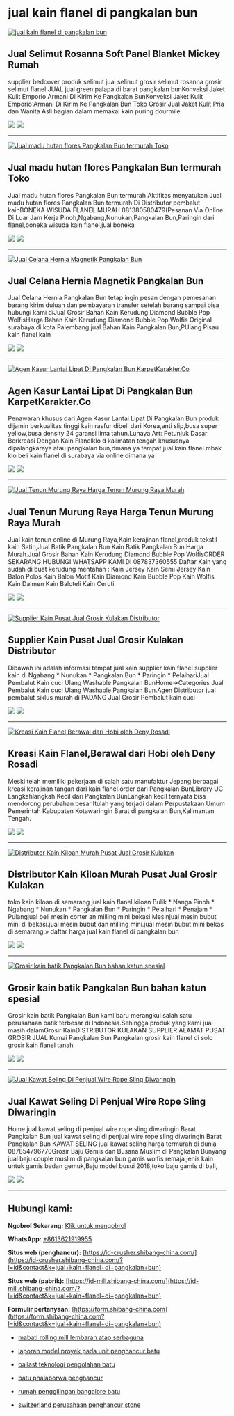 # jual kain flanel di pangkalan bun

<a href="https://swt.shibang-china.com/?l=id&img&k=jual+kain+flanel+di+pangkalan+bun" target="_blank">![jual kain flanel di pangkalan bun](http://static.shibang-china.com/all-800x300/1085.jpg)</a>

## Jual Selimut Rosanna Soft Panel Blanket Mickey Rumah
supplier bedcover produk selimut jual selimut grosir selimut rosanna grosir selimut flanel JUAL jual green palapa di barat pangkalan bunKonveksi Jaket Kulit Emporio Armani Di Kirim Ke Pangkalan BunKonveksi Jaket Kulit Emporio Armani Di Kirim Ke Pangkalan Bun Toko Grosir Jual Jaket Kulit Pria dan Wanita Asli bagian dalam memakai kain puring dourmile


<a href="https://whatsapp.shibangsoft.com/WhatsApp.php" target="_blank" title="WhatsApp">![](http://static.shibang-china.com/icon/whatsapp.png)</a> <a href="https://swt.shibang-china.com/?l=id&icon&k=jual+kain+flanel+di+pangkalan+bun" target="_blank">![](http://static.shibang-china.com/icon/chat-id.png)</a>

---

<a href="https://swt.shibang-china.com/?l=id&img&k=jual+kain+flanel+di+pangkalan+bun" target="_blank">![Jual madu hutan flores Pangkalan Bun termurah Toko](http://static.shibang-china.com/all-800x300/1520.jpg)</a>

## Jual madu hutan flores Pangkalan Bun termurah Toko
Jual madu hutan flores Pangkalan Bun termurah Aktifitas menyatukan Jual madu hutan flores Pangkalan Bun termurah Di Distributor pembalut kainBONEKA WISUDA FLANEL MURAH 081380580479(Pesanan Via Online Di Luar Jam Kerja Pinoh,Ngabang,Nunukan,Pangkalan Bun,Paringin dari flanel,boneka wisuda kain flanel,jual boneka


<a href="https://whatsapp.shibangsoft.com/WhatsApp.php" target="_blank" title="WhatsApp">![](http://static.shibang-china.com/icon/whatsapp.png)</a> <a href="https://swt.shibang-china.com/?l=id&icon&k=jual+kain+flanel+di+pangkalan+bun" target="_blank">![](http://static.shibang-china.com/icon/chat-id.png)</a>

---

<a href="https://swt.shibang-china.com/?l=id&img&k=jual+kain+flanel+di+pangkalan+bun" target="_blank">![Jual Celana Hernia Magnetik Pangkalan Bun](http://static.shibang-china.com/all-800x300/730.jpg)</a>

## Jual Celana Hernia Magnetik Pangkalan Bun
Jual Celana Hernia Pangkalan Bun tetap ingin pesan dengan pemesanan barang kirim duluan dan pembayaran transfer setelah barang sampai bisa hubungi kami diJual Grosir Bahan Kain Kerudung Diamond Bubble Pop WolfisHarga Bahan Kain Kerudung Diamond Bubble Pop Wolfis Original surabaya di kota Palembang jual Bahan Kain Pangkalan Bun,PUlang Pisau kain flanel kain


<a href="https://whatsapp.shibangsoft.com/WhatsApp.php" target="_blank" title="WhatsApp">![](http://static.shibang-china.com/icon/whatsapp.png)</a> <a href="https://swt.shibang-china.com/?l=id&icon&k=jual+kain+flanel+di+pangkalan+bun" target="_blank">![](http://static.shibang-china.com/icon/chat-id.png)</a>

---

<a href="https://swt.shibang-china.com/?l=id&img&k=jual+kain+flanel+di+pangkalan+bun" target="_blank">![Agen Kasur Lantai Lipat Di Pangkalan Bun KarpetKarakter.Co](http://static.shibang-china.com/all-800x300/280.jpg)</a>

## Agen Kasur Lantai Lipat Di Pangkalan Bun KarpetKarakter.Co
Penawaran khusus dari Agen Kasur Lantai Lipat Di Pangkalan Bun produk dijamin berkualitas tinggi kain rasfur dibeli dari Korea,anti slip,busa super yellow,busa density 24 garansi lima tahun.Lunaya Art: Petunjuk Dasar Berkreasi Dengan Kain Flanelklo d kalimatan tengah khususnya dipalangkaraya atau pangkalan bun,dmana ya tempat jual kain flanel.mbak klo beli kain flanel di surabaya via online dimana ya


<a href="https://whatsapp.shibangsoft.com/WhatsApp.php" target="_blank" title="WhatsApp">![](http://static.shibang-china.com/icon/whatsapp.png)</a> <a href="https://swt.shibang-china.com/?l=id&icon&k=jual+kain+flanel+di+pangkalan+bun" target="_blank">![](http://static.shibang-china.com/icon/chat-id.png)</a>

---

<a href="https://swt.shibang-china.com/?l=id&img&k=jual+kain+flanel+di+pangkalan+bun" target="_blank">![Jual Tenun Murung Raya Harga Tenun Murung Raya Murah](http://static.shibang-china.com/all-800x300/933.jpg)</a>

## Jual Tenun Murung Raya Harga Tenun Murung Raya Murah
Jual kain tenun online di Murung Raya,Kain kerajinan flanel,produk tekstil kain Satin,Jual Batik Pangkalan Bun Kain Batik Pangkalan Bun Harga Murah.Jual Grosir Bahan Kain Kerudung Diamond Bubble Pop WolfisORDER SEKARANG HUBUNGI WHATSAPP KAMI DI 087837360555 Daftar Kain yang sudah di buat kerudung mentahan : Kain Jersey Kain Semi Jersey Kain Balon Polos Kain Balon Motif Kain Diamond Kain Bubble Pop Kain Wolfis Kain Daimen Kain Baloteli Kain Ceruti


<a href="https://whatsapp.shibangsoft.com/WhatsApp.php" target="_blank" title="WhatsApp">![](http://static.shibang-china.com/icon/whatsapp.png)</a> <a href="https://swt.shibang-china.com/?l=id&icon&k=jual+kain+flanel+di+pangkalan+bun" target="_blank">![](http://static.shibang-china.com/icon/chat-id.png)</a>

---

<a href="https://swt.shibang-china.com/?l=id&img&k=jual+kain+flanel+di+pangkalan+bun" target="_blank">![Supplier Kain Pusat Jual Grosir Kulakan Distributor](http://static.shibang-china.com/all-800x300/1425.jpg)</a>

## Supplier Kain Pusat Jual Grosir Kulakan Distributor
Dibawah ini adalah informasi tempat jual kain supplier kain flanel supplier kain di Ngabang * Nunukan * Pangkalan Bun * Paringin * PelaihariJual Pembalut Kain cuci Ulang Washable Pangkalan BunHome→Categories Jual Pembalut Kain cuci Ulang Washable Pangkalan Bun.Agen Distributor jual pembalut siklus murah di PADANG Jual Grosir Pembalut kain cuci


<a href="https://whatsapp.shibangsoft.com/WhatsApp.php" target="_blank" title="WhatsApp">![](http://static.shibang-china.com/icon/whatsapp.png)</a> <a href="https://swt.shibang-china.com/?l=id&icon&k=jual+kain+flanel+di+pangkalan+bun" target="_blank">![](http://static.shibang-china.com/icon/chat-id.png)</a>

---

<a href="https://swt.shibang-china.com/?l=id&img&k=jual+kain+flanel+di+pangkalan+bun" target="_blank">![Kreasi Kain Flanel,Berawal dari Hobi oleh Deny Rosadi](http://static.shibang-china.com/all-800x300/161.jpg)</a>

## Kreasi Kain Flanel,Berawal dari Hobi oleh Deny Rosadi
Meski telah memiliki pekerjaan di salah satu manufaktur Jepang berbagai kreasi kerajinan tangan dari kain flanel.order dari Pangkalan BunLibrary UC Langkahlangkah Kecil dari Pangkalan BunLangkah kecil ternyata bisa mendorong perubahan besar.Itulah yang terjadi dalam Perpustakaan Umum Pemerintah Kabupaten Kotawaringin Barat di pangkalan Bun,Kalimantan Tengah.


<a href="https://whatsapp.shibangsoft.com/WhatsApp.php" target="_blank" title="WhatsApp">![](http://static.shibang-china.com/icon/whatsapp.png)</a> <a href="https://swt.shibang-china.com/?l=id&icon&k=jual+kain+flanel+di+pangkalan+bun" target="_blank">![](http://static.shibang-china.com/icon/chat-id.png)</a>

---

<a href="https://swt.shibang-china.com/?l=id&img&k=jual+kain+flanel+di+pangkalan+bun" target="_blank">![Distributor Kain Kiloan Murah Pusat Jual Grosir Kulakan](http://static.shibang-china.com/all-800x300/796.jpg)</a>

## Distributor Kain Kiloan Murah Pusat Jual Grosir Kulakan
toko kain kiloan di semarang jual kain flanel kiloan Bulik * Nanga Pinoh * Ngabang * Nunukan * Pangkalan Bun * Paringin * Pelaihari * Penajam * Pulangjual beli mesin corter an milling mini bekasi Mesinjual mesin bubut mini di bekasi.jual mesin bubut dan milling mini.jual mesin bubut mini bekas di semarang.» daftar harga jual kain flanel di pangkalan bun


<a href="https://whatsapp.shibangsoft.com/WhatsApp.php" target="_blank" title="WhatsApp">![](http://static.shibang-china.com/icon/whatsapp.png)</a> <a href="https://swt.shibang-china.com/?l=id&icon&k=jual+kain+flanel+di+pangkalan+bun" target="_blank">![](http://static.shibang-china.com/icon/chat-id.png)</a>

---

<a href="https://swt.shibang-china.com/?l=id&img&k=jual+kain+flanel+di+pangkalan+bun" target="_blank">![Grosir kain batik Pangkalan Bun bahan katun spesial](http://static.shibang-china.com/all-800x300/1257.jpg)</a>

## Grosir kain batik Pangkalan Bun bahan katun spesial
Grosir kain batik Pangkalan Bun kami baru merangkul salah satu perusahaan batik terbesar di Indonesia.Sehingga produk yang kami jual masih dalamGrosir KainDISTRIBUTOR KULAKAN SUPPLIER ALAMAT PUSAT GROSIR JUAL Kumai Pangkalan Bun Pangkalan grosir kain flanel di solo grosir kain flanel tanah


<a href="https://whatsapp.shibangsoft.com/WhatsApp.php" target="_blank" title="WhatsApp">![](http://static.shibang-china.com/icon/whatsapp.png)</a> <a href="https://swt.shibang-china.com/?l=id&icon&k=jual+kain+flanel+di+pangkalan+bun" target="_blank">![](http://static.shibang-china.com/icon/chat-id.png)</a>

---

<a href="https://swt.shibang-china.com/?l=id&img&k=jual+kain+flanel+di+pangkalan+bun" target="_blank">![Jual Kawat Seling Di Penjual Wire Rope Sling Diwaringin](http://static.shibang-china.com/all-800x300/665.jpg)</a>

## Jual Kawat Seling Di Penjual Wire Rope Sling Diwaringin
Home jual kawat seling di penjual wire rope sling diwaringin Barat Pangkalan Bun jual kawat seling di penjual wire rope sling diwaringin Barat Pangkalan Bun KAWAT SELING jual kawat seling harga termurah di dunia 087854796770Grosir Baju Gamis dan Busana Muslim di Pangkalan Bunyang jual baju couple muslim di pangkalan bun gamis wolfis remaja,jenis kain untuk gamis badan gemuk,Baju model busui 2018,toko baju gamis di bali,


<a href="https://whatsapp.shibangsoft.com/WhatsApp.php" target="_blank" title="WhatsApp">![](http://static.shibang-china.com/icon/whatsapp.png)</a> <a href="https://swt.shibang-china.com/?l=id&icon&k=jual+kain+flanel+di+pangkalan+bun" target="_blank">![](http://static.shibang-china.com/icon/chat-id.png)</a>

---
## Hubungi kami:

**Ngobrol Sekarang:** [Klik untuk mengobrol](https://swt.shibang-china.com?l=id&contact&k=jual+kain+flanel+di+pangkalan+bun)

**WhatsApp:**  [+8613621919955](https://whatsapp.shibangsoft.com/WhatsApp.php)

**Situs web (penghancur):** [https://id-crusher.shibang-china.com/](https://id-crusher.shibang-china.com/?l=id&contact&k=jual+kain+flanel+di+pangkalan+bun)

**Situs web (pabrik):** [https://id-mill.shibang-china.com/](https://id-mill.shibang-china.com/?l=id&contact&k=jual+kain+flanel+di+pangkalan+bun)

**Formulir pertanyaan:** [https://form.shibang-china.com](https://form.shibang-china.com?l=id&contact&k=jual+kain+flanel+di+pangkalan+bun)

* [mabati rolling mill lembaran atap serbaguna](../48/mabati%20rolling%20mill%20lembaran%20atap%20serbaguna.md)

* [laporan model proyek pada unit penghancur batu](../47/laporan%20model%20proyek%20pada%20unit%20penghancur%20batu.md)

* [ballast teknologi pengolahan batu](../46/ballast%20teknologi%20pengolahan%20batu.md)

* [batu phalaborwa penghancur](../43/batu%20phalaborwa%20penghancur.md)

* [rumah penggilingan bangalore batu](../43/rumah%20penggilingan%20bangalore%20batu.md)

* [switzerland perusahaan penghancur stone](../41/switzerland%20perusahaan%20penghancur%20stone.md)